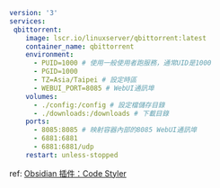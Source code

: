 ```yaml fold title:yaml hl:1,3-4
version: '3'
services:
 qbittorrent:
    image: lscr.io/linuxserver/qbittorrent:latest
    container_name: qbittorrent
    environment:
      - PUID=1000 # 使用一般使用者跑服務，通常UID是1000
      - PGID=1000
      - TZ=Asia/Taipei # 設定時區
      - WEBUI_PORT=8085 # WebUI通訊埠
    volumes:
      - ./config:/config # 設定檔儲存目錄
      - ./downloads:/downloads # 下載目錄
    ports:
      - 8085:8085 # 映射容器內部的8085 WebUI通訊埠
      - 6881:6881
      - 6881:6881/udp
    restart: unless-stopped
```

ref: [Obsidian 插件：Code Styler](https://pkmer.cn/Pkmer-Docs/10-obsidian/obsidian%E7%A4%BE%E5%8C%BA%E6%8F%92%E4%BB%B6/code-styler/)
